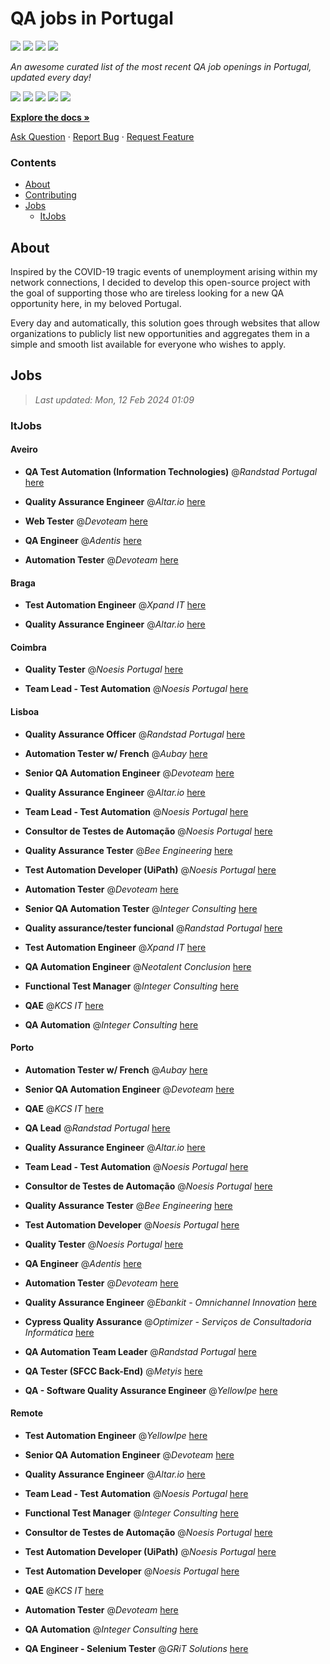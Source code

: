 QA jobs in Portugal
========================

![](https://img.shields.io/static/v1?label=%F0%9F%8C%9F&message=If%20Useful&color=BC4E99)
[![](https://img.shields.io/github/stars/sergiomartins8/qa-jobs-in-portugal)](https://github.com/sergiomartins8/qa-jobs-in-portugal/stargazers)
[![](https://img.shields.io/github/forks/sergiomartins8/qa-jobs-in-portugal)](https://github.com/sergiomartins8/qa-jobs-in-portugal/network/members)
[![](https://img.shields.io/badge/-sergiomartins8-blue?logo=Linkedin&logoColor=white)](https://www.linkedin.com/in/sergiomartins8/)

_An awesome curated list of the most recent QA job openings in Portugal, updated every day!_

[![](https://img.shields.io/github/v/release/sergiomartins8/qa-jobs-in-portugal)](https://github.com/sergiomartins8/qa-jobs-in-portugal/releases)
[![](https://github.com/sergiomartins8/qa-jobs-in-portugal/workflows/release/badge.svg)](https://github.com/sergiomartins8/qa-jobs-in-portugal/actions?query=workflow%3Arelease)
[![](https://img.shields.io/github/issues/sergiomartins8/qa-jobs-in-portugal)](https://github.com/sergiomartins8/qa-jobs-in-portugal/issues)
[![](https://img.shields.io/github/contributors/sergiomartins8/qa-jobs-in-portugal)](https://github.com/sergiomartins8/qa-jobs-in-portugal/graphs/contributors)
[![](https://img.shields.io/github/license/sergiomartins8/qa-jobs-in-portugal)](https://github.com/sergiomartins8/qa-jobs-in-portugal/blob/master/LICENSE)

**[Explore the docs »](https://github.com/sergiomartins8/qa-jobs-in-portugal/blob/master/docs/DOCUMENTATION.md)**

[Ask Question](https://github.com/sergiomartins8/qa-jobs-in-portugal/issues) 
·
[Report Bug](https://github.com/sergiomartins8/qa-jobs-in-portugal/issues)
·
[Request Feature](https://github.com/sergiomartins8/qa-jobs-in-portugal/issues)

### Contents
* [About](#about)
* [Contributing](https://github.com/sergiomartins8/qa-jobs-in-portugal/blob/master/docs/CONTRIBUTING.md)
* [Jobs](#jobs)
  * [ItJobs](#itjobs)

## About
Inspired by the COVID-19 tragic events of unemployment arising within my network connections, I decided to develop this open-source project with the goal of supporting those who are tireless looking for a new QA opportunity here, in my beloved Portugal.

Every day and automatically, this solution goes through websites that allow organizations to publicly list new opportunities and aggregates them in a simple and smooth list available for everyone who wishes to apply.

Jobs
---------

> _Last updated: Mon, 12 Feb 2024 01:09_

### ItJobs

#### Aveiro

- **QA Test Automation (Information Technologies)** @_Randstad Portugal_ [here](https://www.itjobs.pt/oferta/478227/qa-test-automation-it)


- **Quality Assurance Engineer** @_Altar.io_ [here](https://www.itjobs.pt/oferta/478855/quality-assurance-engineer)


- **Web Tester** @_Devoteam_ [here](https://www.itjobs.pt/oferta/477084/web-tester)


- **QA Engineer** @_Adentis_ [here](https://www.itjobs.pt/oferta/478195/qa-engineer)


- **Automation Tester** @_Devoteam_ [here](https://www.itjobs.pt/oferta/477929/automation-tester)

#### Braga

- **Test Automation Engineer** @_Xpand IT_ [here](https://www.itjobs.pt/oferta/477946/test-automation-engineer)


- **Quality Assurance Engineer** @_Altar.io_ [here](https://www.itjobs.pt/oferta/478855/quality-assurance-engineer)

#### Coimbra

- **Quality Tester** @_Noesis Portugal_ [here](https://www.itjobs.pt/oferta/477462/quality-tester-coimbra-covilha-guarda)


- **Team Lead - Test Automation** @_Noesis Portugal_ [here](https://www.itjobs.pt/oferta/478616/team-lead-test-automation-todo-o-pais)

#### Lisboa

- **Quality Assurance Officer** @_Randstad Portugal_ [here](https://www.itjobs.pt/oferta/478687/quality-assurance-officer)


- **Automation Tester w/ French** @_Aubay_ [here](https://www.itjobs.pt/oferta/478074/automation-tester-w-french)


- **Senior QA Automation Engineer** @_Devoteam_ [here](https://www.itjobs.pt/oferta/477658/senior-qa-automation-engineer)


- **Quality Assurance Engineer** @_Altar.io_ [here](https://www.itjobs.pt/oferta/478855/quality-assurance-engineer)


- **Team Lead - Test Automation** @_Noesis Portugal_ [here](https://www.itjobs.pt/oferta/478616/team-lead-test-automation-todo-o-pais)


- **Consultor de Testes de Automação** @_Noesis Portugal_ [here](https://www.itjobs.pt/oferta/478609/consultor-de-testes-de-automacao-all-locations)


- **Quality Assurance Tester** @_Bee Engineering_ [here](https://www.itjobs.pt/oferta/478353/quality-assurance-tester)


- **Test Automation Developer (UiPath)** @_Noesis Portugal_ [here](https://www.itjobs.pt/oferta/478212/test-automation-developer-uipath-lisbon-hybrid)


- **Automation Tester** @_Devoteam_ [here](https://www.itjobs.pt/oferta/477929/automation-tester)


- **Senior QA Automation Tester** @_Integer Consulting_ [here](https://www.itjobs.pt/oferta/478832/senior-qa-automation-tester)


- **Quality assurance/tester funcional** @_Randstad Portugal_ [here](https://www.itjobs.pt/oferta/478887/quality-assurance-tester-funcional)


- **Test Automation Engineer** @_Xpand IT_ [here](https://www.itjobs.pt/oferta/477946/test-automation-engineer)


- **QA Automation Engineer** @_Neotalent Conclusion_ [here](https://www.itjobs.pt/oferta/476491/qa-automation-engineer)


- **Functional Test Manager** @_Integer Consulting_ [here](https://www.itjobs.pt/oferta/478628/functional-test-manager)


- **QAE** @_KCS IT_ [here](https://www.itjobs.pt/oferta/478275/qae)


- **QA Automation** @_Integer Consulting_ [here](https://www.itjobs.pt/oferta/477144/qa-automation)

#### Porto

- **Automation Tester w/ French** @_Aubay_ [here](https://www.itjobs.pt/oferta/478074/automation-tester-w-french)


- **Senior QA Automation Engineer** @_Devoteam_ [here](https://www.itjobs.pt/oferta/477658/senior-qa-automation-engineer)


- **QAE** @_KCS IT_ [here](https://www.itjobs.pt/oferta/478274/qae)


- **QA Lead** @_Randstad Portugal_ [here](https://www.itjobs.pt/oferta/478530/qa-lead)


- **Quality Assurance Engineer** @_Altar.io_ [here](https://www.itjobs.pt/oferta/478855/quality-assurance-engineer)


- **Team Lead - Test Automation** @_Noesis Portugal_ [here](https://www.itjobs.pt/oferta/478616/team-lead-test-automation-todo-o-pais)


- **Consultor de Testes de Automação** @_Noesis Portugal_ [here](https://www.itjobs.pt/oferta/478609/consultor-de-testes-de-automacao-all-locations)


- **Quality Assurance Tester** @_Bee Engineering_ [here](https://www.itjobs.pt/oferta/478353/quality-assurance-tester)


- **Test Automation Developer** @_Noesis Portugal_ [here](https://www.itjobs.pt/oferta/477455/test-automation-developer-porto)


- **Quality Tester** @_Noesis Portugal_ [here](https://www.itjobs.pt/oferta/477459/quality-tester-porto)


- **QA Engineer** @_Adentis_ [here](https://www.itjobs.pt/oferta/478195/qa-engineer)


- **Automation Tester** @_Devoteam_ [here](https://www.itjobs.pt/oferta/477929/automation-tester)


- **Quality Assurance Engineer** @_Ebankit - Omnichannel Innovation_ [here](https://www.itjobs.pt/oferta/478704/quality-assurance-engineer)


- **Cypress Quality Assurance** @_Optimizer - Serviços de Consultadoria Informática_ [here](https://www.itjobs.pt/oferta/477250/cypress-quality-assurance)


- **QA Automation Team Leader** @_Randstad Portugal_ [here](https://www.itjobs.pt/oferta/478429/qa-automation-team-leader)


- **QA Tester (SFCC Back-End)** @_Metyis_ [here](https://www.itjobs.pt/oferta/478123/qa-tester-sfcc-back-end)


- **QA - Software Quality Assurance Engineer** @_YellowIpe_ [here](https://www.itjobs.pt/oferta/477845/qa-software-quality-assurance-engineer)

#### Remote

- **Test Automation Engineer** @_YellowIpe_ [here](https://www.itjobs.pt/oferta/477852/test-automation-engineer)


- **Senior QA Automation Engineer** @_Devoteam_ [here](https://www.itjobs.pt/oferta/477658/senior-qa-automation-engineer)


- **Quality Assurance Engineer** @_Altar.io_ [here](https://www.itjobs.pt/oferta/478855/quality-assurance-engineer)


- **Team Lead - Test Automation** @_Noesis Portugal_ [here](https://www.itjobs.pt/oferta/478616/team-lead-test-automation-todo-o-pais)


- **Functional Test Manager** @_Integer Consulting_ [here](https://www.itjobs.pt/oferta/478628/functional-test-manager)


- **Consultor de Testes de Automação** @_Noesis Portugal_ [here](https://www.itjobs.pt/oferta/478609/consultor-de-testes-de-automacao-all-locations)


- **Test Automation Developer (UiPath)** @_Noesis Portugal_ [here](https://www.itjobs.pt/oferta/478212/test-automation-developer-uipath-lisbon-hybrid)


- **Test Automation Developer** @_Noesis Portugal_ [here](https://www.itjobs.pt/oferta/477455/test-automation-developer-porto)


- **QAE** @_KCS IT_ [here](https://www.itjobs.pt/oferta/478275/qae)


- **Automation Tester** @_Devoteam_ [here](https://www.itjobs.pt/oferta/477929/automation-tester)


- **QA Automation** @_Integer Consulting_ [here](https://www.itjobs.pt/oferta/477144/qa-automation)


- **QA Engineer - Selenium Tester** @_GRiT Solutions_ [here](https://www.itjobs.pt/oferta/478486/qa-engineer-selenium-tester)

